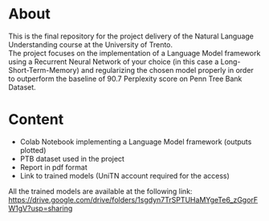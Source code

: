 # About
This is the final repository for the project delivery of the Natural Language Understanding course at the University of Trento.</br>
The project focuses on the implementation of a Language Model framework using a Recurrent Neural Network of your choice (in this case a Long-Short-Term-Memory) and regularizing the chosen model properly in order to outperform the baseline of 90.7 Perplexity score on Penn Tree Bank Dataset.

# Content
* Colab Notebook implementing a Language Model framework (outputs plotted)
* PTB dataset used in the project
* Report in pdf format
* Link to trained models (UniTN account required for the access)

All the trained models are available at the following link:
https://drive.google.com/drive/folders/1sgdyn7TrSPTUHaMYgeTe6_zGgorFW1gV?usp=sharing

